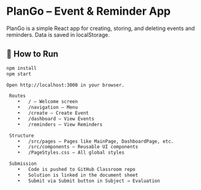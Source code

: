 # PlanGo – Event & Reminder App

PlanGo is a simple React app for creating, storing, and deleting events and reminders. Data is saved in localStorage.

## 🚀 How to Run

```bash
npm install
npm start

Open http://localhost:3000 in your browser.

 Routes
	•	/ – Welcome screen
	•	/navigation – Menu
	•	/create – Create Event
	•	/dashboard – View Events
	•	/reminders – View Reminders

 Structure
	•	/src/pages – Pages like MainPage, DashboardPage, etc.
	•	/src/components – Reusable UI components
	•	/PageStyles.css – All global styles

 Submission
	•	Code is pushed to GitHub Classroom repo
	•	Solution is linked in the document sheet
	•	Submit via Submit button in Subject → Evaluation